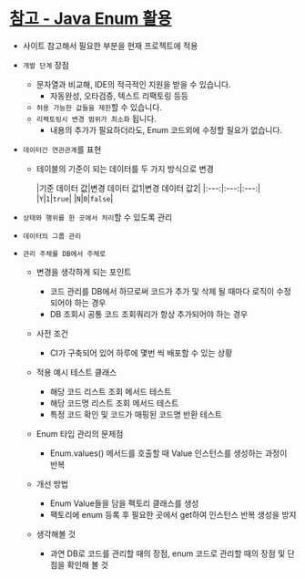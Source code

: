 # [참고 - Java Enum 활용](https://woowabros.github.io/tools/2017/07/10/java-enum-uses.html)

- 사이트 참고해서 필요한 부분을 현재 프로젝트에 적용

- `개발 단계` 장점
	- 문자열과 비교해, IDE의 적극적인 지원을 받을 수 있습니다.
		- 자동완성, 오타검증, 텍스트 리팩토링 등등
	- `허용 가능한 값들을 제한`할 수 있습니다.
	- `리팩토링시 변경 범위가 최소화` 됩니다.
		- 내용의 추가가 필요하더라도, Enum 코드외에 수정할 필요가 없습니다.

- `데이터간 연관관계`를 표현
	- 테이블의 기준이 되는 데이터를 두 가지 방식으로 변경

	  |기준 데이터 값|변경 데이터 값1|변경 데이터 값2|
	          |:---:|:---:|:---:|
	  |`Y`|`1`|`true`|
	  |`N`|`0`|`false`|

- `상태와 행위를 한 곳에서 처리`할 수 있도록 관리
- `데이터의 그룹 관리`

- `관리 주체를 DB에서 주체로`
	- 변경을 생각하게 되는 포인트
		- 코드 관리를 DB에서 하므로써 코드가 추가 및 삭제 될 때마다 로직이 수정되어야 하는 경우
		- DB 조회시 공통 코드 조회쿼리가 항상 추가되어야 하는 경우
	- 사전 조건
		- CI가 구축되어 있어 하루에 몇번 씩 배포할 수 있는 상황
	- 적용 예시 테스트 클래스
		- 해당 코드 리스트 조회 메서드 테스트
		- 해당 코드명 리스트 조회 메서드 테스트
		- 특정 코드 확인 및 코드가 매핑된 코드명 반환 테스트
	- Enum 타입 관리의 문제점
		- Enum.values() 메서드를 호출할 때 Value 인스턴스를 생성하는 과정이 반복
	- 개선 방법
		- Enum Value들을 담을 펙토리 클래스를 생성
		- 팩토리에 enum 등록 후 필요한 곳에서 get하여 인스턴스 반복 생성을 방지

	- 생각해볼 것
		- 과연 DB로 코드를 관리할 때의 장점, enum 코드로 관리할 때의 장점 및 단점을 확인해 볼 것

